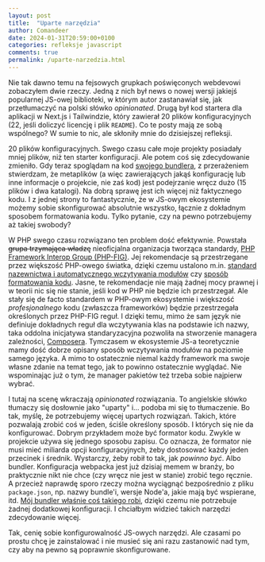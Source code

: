 ```yaml
---
layout: post
title:  "Uparte narzędzia"
author: Comandeer
date: 2024-01-31T20:59:00+0100
categories: refleksje javascript
comments: true
permalink: /uparte-narzedzia.html
---
```


Nie tak dawno temu na fejsowych grupkach poświęconych webdevowi zobaczyłem dwie rzeczy. Jedną z nich był news o nowej wersji jakiejś popularnej JS-owej biblioteki, w którym autor zastanawiał się, jak przetłumaczyć na polski słówko <i lang="en">opinionated</i>. Drugą był kod startera dla aplikacji w Next.js i Tailwindzie, który zawierał 20 plików konfiguracyjnych (22, jeśli doliczyć licencję i plik `README`). Co te posty mają ze sobą wspólnego? W sumie to nic, ale skłoniły mnie do dzisiejszej refleksji.

20 plików konfiguracyjnych. Swego czasu całe moje projekty posiadały mniej plików, niż ten starter konfiguracji. Ale potem coś się zdecydowanie zmieniło. Gdy teraz spoglądam na kod [swojego bundlera](https://github.com/Comandeer/rollup-lib-bundler), z przerażeniem stwierdzam, że metaplików (a więc zawierających jakąś konfigurację lub inne informacje o projekcie, nie zaś kod) jest podejrzanie wręcz dużo (15 plików i dwa katalogi). Na dobrą sprawę jest ich więcej niż faktycznego kodu. I z jednej strony to fantastycznie, że w JS-owym ekosystemie możemy sobie skonfigurować absolutnie wszystko, łącznie z dokładnym sposobem formatowania kodu. Tylko pytanie, czy na pewno potrzebujemy aż takiej swobody?

W PHP swego czasu rozwiązano ten problem dość efektywnie. Powstała ~~grupa trzymająca władzę~~ nieoficjalna organizacja tworząca standardy, [PHP Framework Interop Group (PHP-FIG)](https://www.php-fig.org/). Jej rekomendacje są przestrzegane przez większość PHP-owego światka, dzięki czemu ustalono m.in. [standard nazewnictwa i automatycznego wczytywania modułów](https://www.php-fig.org/psr/psr-4/) czy [sposób formatowania kodu](https://www.php-fig.org/psr/psr-12/). Jasne, te rekomendacje nie mają żadnej mocy prawnej i w teorii nic się nie stanie, jeśli kod w PHP nie będzie ich przestrzegał. Ale stały się de facto standardem w PHP-owym ekosystemie i większość _profesjonalnego_ kodu (zwłaszcza frameworków) będzie przestrzegała określonych przez PHP-FIG reguł. I dzięki temu, mimo że sam język nie definiuje dokładnych reguł dla wczytywania klas na podstawie ich nazwy, taka oddolna inicjatywa standaryzacyjna pozwoliła na stworzenie managera zależności, [Composera](https://getcomposer.org/). Tymczasem w ekosystemie JS-a teoretycznie mamy dość dobrze opisany sposób wczytywania modułów na poziomie samego języka. A mimo to ostatecznie niemal każdy framework ma swoje własne zdanie na temat tego, jak to powinno ostatecznie wyglądać. Nie wspominając już o tym, że manager pakietów też trzeba sobie najpierw wybrać.

I tutaj na scenę wkraczają <i lang="en">opinionated</i> rozwiązania. To angielskie słówko tłumaczy się dosłownie jako "uparty" i… podoba mi się to tłumaczenie. Bo tak, myślę, że potrzebujemy więcej upartych rozwiązań. Takich, które pozwalają zrobić coś w jeden, ściśle określony sposób. I których się nie da konfigurować. Dobrym przykładem może być formator kodu. Zwykle w projekcie używa się jednego sposobu zapisu. Co oznacza, że formator nie musi mieć miliarda opcji konfiguracyjnych, żeby dostosować każdy jeden przecinek i średnik. Wystarczy, żeby robił to tak, jak _powinno być_. Albo bundler. Konfiguracja webpacka jest już dzisiaj memem w branży, bo praktycznie nikt nie chce (czy wręcz nie jest w stanie) zrobić tego ręcznie. A przecież naprawdę sporo rzeczy można wyciągnąć bezpośrednio z pliku `package.json`, np. nazwy bundle'i, wersje Node'a, jakie mają być wspierane, itd. [Mój bundler właśnie coś takiego robi](https://github.com/Comandeer/rollup-lib-bundler#how-does-it-work), dzięki czemu nie potrzebuje żadnej dodatkowej konfiguracji. I chciałbym widzieć takich narzędzi zdecydowanie więcej.

Tak, cenię sobie konfigurowalność JS-owych narzędzi. Ale czasami po prostu chcę je zainstalować i nie musieć się ani razu zastanowić nad tym, czy aby na pewno są poprawnie skonfigurowane.
